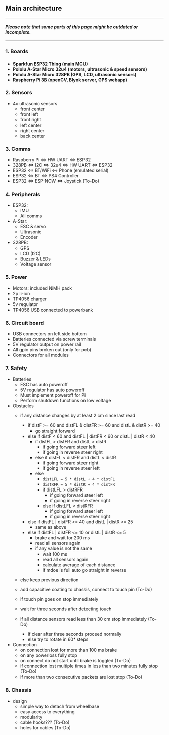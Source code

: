## Main architecture

---
#### *Please note that some parts of this page might be outdated or incomplete.*
---

### 1. Boards
<h4>
     <ul>
         <li> <span class="esp32"> Sparkfun ESP32 Thing </span> (main MCU) </li>
         <li> Pololu A-Star Micro 32u4 (motors, ultrasonic & speed sensors) </li>
         <li> Pololu A-Star Micro 328PB (GPS, LCD, ultrasonic sensors) </li>
         <li> Raspberry Pi 3B (openCV, Blynk server, GPS webapp) </li>
    </ul>
</h4>

### 2. Sensors
- 4x ultrasonic sensors
    - front center
    - front left
    - front right
    - left center
    - right center
    - back center

### 3. Comms
- Raspberry Pi <=> HW UART <=> ESP32
- 328PB <=> I2C <=> 32u4 <=> HW UART <=> ESP32
- ESP32 <=> BT/WiFi <=> Phone (emulated serial)
- ESP32 <=> BT <=> PS4 Controller
- ESP32 <=> ESP-NOW <=> Joystick (To-Do)

### 4. Peripherals
- ESP32:
    - IMU
    - All comms
- A-Star:
    - ESC & servo
    - Ultrasonic
    - Encoder
- 328PB:
    - GPS
    - LCD (I2C)
    - Buzzer & LEDs
    - Voltage sensor

### 5. Power
- Motors: included NiMH pack
- 2p li-ion
- TP4056 charger
- 5v regulator
- TP4056 USB connected to powerbank

### 6. Circuit board
- USB connectors on left side bottom
- Batteries connected via screw terminals
- 5V regulator output on power rail
- All gpio pins broken out (only for pcb)
- Connectors for all modules

### 7. Safety
- Batteries
    - ESC has auto poweroff
    - 5V regulator has auto poweroff
    - Must implement poweroff for Pi
    - Perform shutdown functions on low voltage
- Obstacles
    - if any distance changes by at least 2 cm since last read
        - if distF >= 60 and distFL & distFR >= 60 and distL & distR >= 40
            - go straight forward
         - else if distF < 60 and distFL | distFR < 60 or distL | distR < 40
             - if distFL > distFR and distL > distR
                 - if going forward steer left
                 - if going in reverse steer right
             - else if distFL < distFR and distL < distR
                 - if going forward steer right
                 - if going in reverse steer left
             - else
                 - ```distLFL = 5 * distL + 4 * distFL```
                 - ```distRFR = 5 * distR + 4 * distFR```
                 - if distLFL > distRFR
                     - if going forward steer left
                     - if going in reverse steer right
                 - else if distLFL < distRFR
                     - if going forward steer left
                     - if going in reverse steer right
         - else if distFL | distFR <= 40 and distL | distR <= 25
             - same as above
         - else if distFL | distFR <= 10 or distL | distR <= 5
             - brake and wait for 200 ms
             - read all sensors again
             - if any value is not the same
                 - wait 100 ms
                 - read all sensors again
                 - calculate average of each distance
                 - if mdoe is full auto go straight in reverse
    - else keep previous direction 

    - add capacitive coating to chassis, connect to touch pin (To-Do)
    - if touch pin goes on stop immediately
    - wait for three seconds after detecting touch
    
    - if all distance sensors read less than 30 cm stop immediately (To-Do)
        - if clear after three seconds proceed normally
        - else try to rotate in 60* steps
- Connection
    - on connection lost for more than 100 ms brake
    - on any powerloss fully stop
    - on connect do not start until brake is toggled (To-Do)
    - if connection lost multiple times in less than two minutes fully stop (To-Do)
    - if more than two consecutive packets are lost stop (To-Do)

### 8. Chassis
- design
    - simple way to detach from wheelbase
    - easy access to everything
    - modularity
    - cable hooks??? (To-Do)
    - holes for cables (To-Do)
